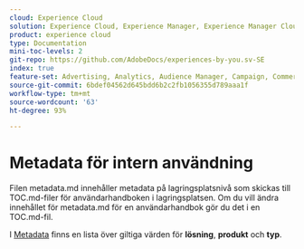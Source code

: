 ```yaml
---
cloud: Experience Cloud
solution: Experience Cloud, Experience Manager, Experience Manager Cloud Manager, Marketo Engage
product: experience cloud
type: Documentation
mini-toc-levels: 2
git-repo: https://github.com/AdobeDocs/experiences-by-you.sv-SE
index: true
feature-set: Advertising, Analytics, Audience Manager, Campaign, Commerce, Customer Journey Analytics, Experience Cloud Services, Experience Manager, Experience Manager Assets, Experience Manager Cloud Manager, Experience Manager Forms, Experience Manager Guides, Experience Manager Screens, Experience Manager Sites, Experience Platform, Journey Optimizer, Journey Orchestration, Marketo Engage, Workfront
source-git-commit: 6bdef04562d645bdd6b2c2fb1056355d789aaa1f
workflow-type: tm+mt
source-wordcount: '63'
ht-degree: 93%

---
```



# Metadata för intern användning

Filen metadata.md innehåller metadata på lagringsplatsnivå som skickas till TOC.md-filer för användarhandboken i lagringsplatsen. Om du vill ändra innehållet för metadata.md för en användarhandbok gör du det i en TOC.md-fil.

I [Metadata](https://experienceleague.adobe.com/docs/authoring-guide-exl/using/editing/user-guide-setup/metadata.html?lang=sv) finns en lista över giltiga värden för **lösning**, **produkt** och **typ**.
